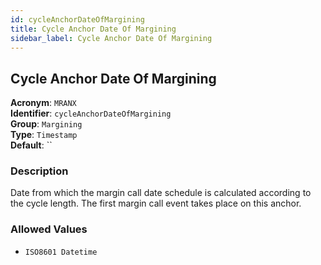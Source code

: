 ```yaml
---
id: cycleAnchorDateOfMargining
title: Cycle Anchor Date Of Margining
sidebar_label: Cycle Anchor Date Of Margining
---
```


## Cycle Anchor Date Of Margining

**Acronym**: `MRANX`  
**Identifier**: `cycleAnchorDateOfMargining`  
**Group**: `Margining`  
**Type**: `Timestamp`  
**Default**: ``  

### Description
Date from which the margin call date schedule is calculated according to the cycle length. The first margin call event takes place on this anchor.

### Allowed Values
- `ISO8601 Datetime`
